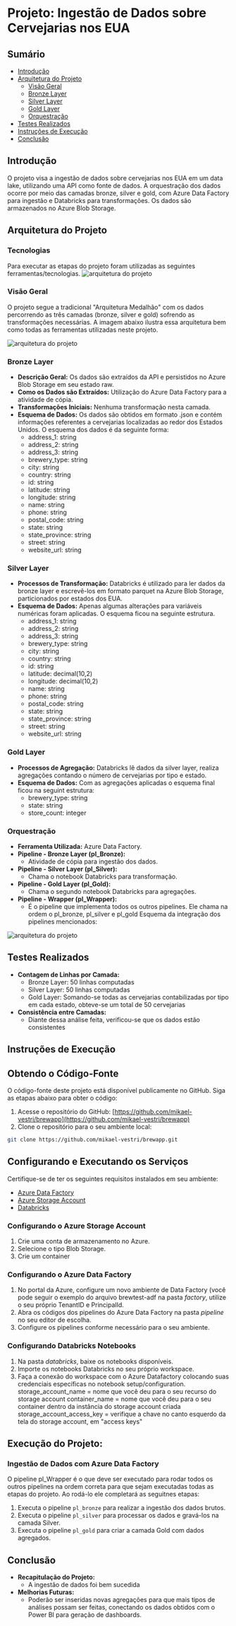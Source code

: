 # Projeto: Ingestão de Dados sobre Cervejarias nos EUA

## Sumário
- [Introdução](#introdução)
- [Arquitetura do Projeto](#arquitetura-do-projeto)
  - [Visão Geral](#visao-geral)
  - [Bronze Layer](#bronze-layer)
  - [Silver Layer](#silver-layer)
  - [Gold Layer](#gold-layer)
  - [Orquestração](#orquestração)
- [Testes Realizados](#testes-realizados)
- [Instruções de Execução](#instruções-de-execução)
- [Conclusão](#conclusão)

## Introdução
O projeto visa a ingestão de dados sobre cervejarias nos EUA em um data lake, utilizando uma API como fonte de dados. A orquestração dos dados ocorre por meio das camadas bronze, silver e gold, com Azure Data Factory para ingestão e Databricks para transformações. Os dados são armazenados no Azure Blob Storage.

## Arquitetura do Projeto
### Tecnologias
Para executar as etapas do projeto foram utilizadas as seguintes ferramentas/tecnologias.
![arquitetura do projeto](images/technologies.JPG)

### Visão Geral
O projeto segue a tradicional "Arquitetura Medalhão" com os dados percorrendo as três camadas (bronze, silver e gold) sofrendo as transformações necessárias. A imagem abaixo ilustra essa arquitetura bem como todas as ferramentas utilizadas neste projeto. 

![arquitetura do projeto](images/arquitetura.JPG)

### Bronze Layer
- **Descrição Geral:** Os dados são extraídos da API e persistidos no Azure Blob Storage em seu estado raw.
- **Como os Dados são Extraídos:** Utilização do Azure Data Factory para a atividade de cópia.
- **Transformações Iniciais:** Nenhuma transformação nesta camada.
- **Esquema de Dados:** Os dados são obtidos em formato .json e contém informações referentes a cervejarias localizadas ao redor dos Estados Unidos. O esquema dos dados é da seguinte forma:  
  - address_1: string  
  - address_2: string  
  - address_3: string  
  - brewery_type: string  
  - city: string  
  - country: string  
  - id: string  
  - latitude: string  
  - longitude: string  
  - name: string  
  - phone: string  
  - postal_code: string  
  - state: string  
  - state_province: string  
  - street: string  
  - website_url: string

### Silver Layer
- **Processos de Transformação:** Databricks é utilizado para ler dados da bronze layer e escrevê-los em formato parquet na Azure Blob Storage, particionados por estados dos EUA.
- **Esquema de Dados:** Apenas algumas alterações para variáveis numéricas foram aplicadas. O esquema ficou na seguinte estrutura.
  - address_1: string  
  - address_2: string  
  - address_3: string  
  - brewery_type: string  
  - city: string  
  - country: string  
  - id: string  
  - latitude: decimal(10,2)  
  - longitude: decimal(10,2)  
  - name: string  
  - phone: string  
  - postal_code: string  
  - state: string  
  - state_province: string  
  - street: string  
  - website_url: string

### Gold Layer
- **Processos de Agregação:** Databricks lê dados da silver layer, realiza agregações contando o número de cervejarias por tipo e estado.
- **Esquema de Dados:** Com as agregações aplicadas o esquema final ficou na seguint estrutura:
  - brewery_type: string  
  - state: string  
  - store_count: integer

### Orquestração
- **Ferramenta Utilizada:** Azure Data Factory.
- **Pipeline - Bronze Layer (pl_Bronze):**
  - Atividade de cópia para ingestão dos dados.
- **Pipeline - Silver Layer (pl_Silver):**
  - Chama o notebook Databricks para transformação.
- **Pipeline - Gold Layer (pl_Gold):**
  - Chama o segundo notebook Databricks para agregações.
- **Pipeline - Wrapper (pl_Wrapper):**
  - É o pipeline que implementa todos os outros pipelines. Ele chama na ordem o pl_bronze, pl_silver e pl_gold
  Esquema da integração dos pipelines mencionados:

![arquitetura do projeto](images/pipeline.JPG)

## Testes Realizados
- **Contagem de Linhas por Camada:**
  - Bronze Layer: 50 linhas computadas
  - Silver Layer: 50 linhas computadas
  - Gold Layer: Somando-se todas as cervejarias contabilizadas por tipo em cada estado, obteve-se um total de 50 cervejarias 
- **Consistência entre Camadas:**
  - Diante dessa análise feita, verificou-se que os dados estão consistentes

## Instruções de Execução
## Obtendo o Código-Fonte

O código-fonte deste projeto está disponível publicamente no GitHub. Siga as etapas abaixo para obter o código:

1. Acesse o repositório do GitHub: [https://github.com/mikael-vestri/brewapp](https://github.com/mikael-vestri/brewapp)
2. Clone o repositório para o seu ambiente local:

```bash
git clone https://github.com/mikael-vestri/brewapp.git
```

## Configurando e Executando os Serviços

Certifique-se de ter os seguintes requisitos instalados em seu ambiente:

- [Azure Data Factory](https://azure.microsoft.com/services/data-factory/)
- [Azure Storage Account](https://azure.microsoft.com/services/storage/)
- [Databricks](https://databricks.com/)

### Configurando o Azure Storage Account

1. Crie uma conta de armazenamento no Azure.
2. Selecione o tipo Blob Storage.
3. Crie um container

### Configurando o Azure Data Factory

1. No portal da Azure, configure um novo ambiente de Data Factory (você pode seguir o exemplo do arquivo brewtest-adf na pasta *factory*, utilize o seu próprio TenantID e PrincipalId. 
2. Abra os códigos dos pipelines do Azure Data Factory na pasta *pipeline* no seu editor de escolha.
3. Configure os pipelines conforme necessário para o seu ambiente.

### Configurando Databricks Notebooks

1. Na pasta *databricks*, baixe os notebooks disponíveis.
2. Importe os notebooks Databricks no seu próprio workspace.
3. Faça a conexão do workspace com o Azure Datafactory colocando suas credenciais específicas no notebook setup/configuration.
   storage_account_name = nome que você deu para o seu recurso do storage account
   container_name = nome que você deu para o seu container dentro da instância do storage account criada
   storage_account_access_key = verifique a chave no canto esquerdo da tela do storage account, em "access keys"

## Execução do Projeto:
### Ingestão de Dados com Azure Data Factory

  O pipeline pl_Wrapper é o que deve ser executado para rodar todos os outros pipelines na ordem correta para que sejam executadas todas as etapas do projeto. Ao rodá-lo ele completará as seguitnes etapas:  
1. Executa o pipeline `pl_bronze` para realizar a ingestão dos dados brutos.
2. Executa o pipeline `pl_silver` para processar os dados e gravá-los na camada Silver.
3. Executa o pipeline `pl_gold` para criar a camada Gold com dados agregados.

## Conclusão
- **Recapitulação do Projeto:**
  - A ingestão de dados foi bem sucedida
- **Melhorias Futuras:**
  - Poderão ser inseridas novas agregações para que mais tipos de análises possam ser feitas, conectando os dados obtidos com o Power BI para geração de dashboards. 
